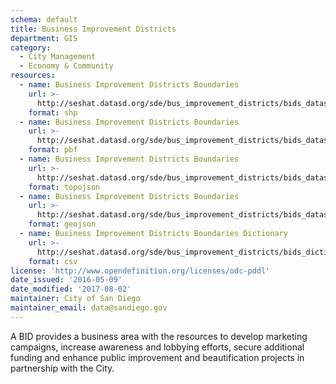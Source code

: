 ```yaml
---
schema: default
title: Business Improvement Districts
department: GIS
category:
  - City Management
  - Economy & Community
resources:
  - name: Business Improvement Districts Boundaries
    url: >-
      http://seshat.datasd.org/sde/bus_improvement_districts/bids_datasd.zip
    format: shp
  - name: Business Improvement Districts Boundaries
    url: >-
      http://seshat.datasd.org/sde/bus_improvement_districts/bids_datasd.pbf
    format: pbf
  - name: Business Improvement Districts Boundaries
    url: >-
      http://seshat.datasd.org/sde/bus_improvement_districts/bids_datasd.topojson
    format: topojson
  - name: Business Improvement Districts Boundaries
    url: >-
      http://seshat.datasd.org/sde/bus_improvement_districts/bids_datasd.geojson
    format: geojson
  - name: Business Improvement Districts Boundaries Dictionary
    url: >-
      http://seshat.datasd.org/sde/bus_improvement_districts/bids_dictionary_datasd.csv
    format: csv
license: 'http://www.opendefinition.org/licenses/odc-pddl'
date_issued: '2016-05-09'
date_modified: '2017-08-02'
maintainer: City of San Diego
maintainer_email: data@sandiego.gov
---
```

A BID provides a business area with the resources to develop marketing
campaigns, increase awareness and lobbying efforts, secure additional funding
and enhance public improvement and beautification projects in partnership with
the City.

